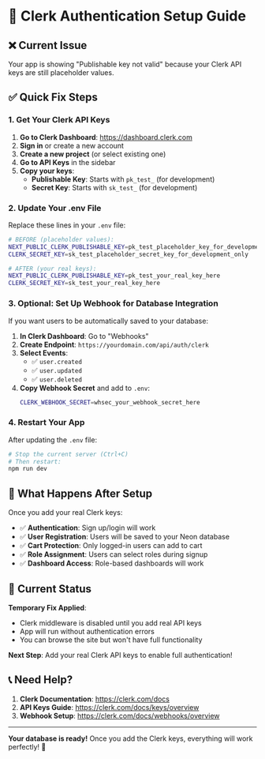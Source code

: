 # 🔐 Clerk Authentication Setup Guide

## ❌ Current Issue
Your app is showing "Publishable key not valid" because your Clerk API keys are still placeholder values.

## ✅ Quick Fix Steps

### 1. Get Your Clerk API Keys

1. **Go to Clerk Dashboard**: https://dashboard.clerk.com
2. **Sign in** or create a new account
3. **Create a new project** (or select existing one)
4. **Go to API Keys** in the sidebar
5. **Copy your keys**:
   - **Publishable Key**: Starts with `pk_test_` (for development)
   - **Secret Key**: Starts with `sk_test_` (for development)

### 2. Update Your .env File

Replace these lines in your `.env` file:

```bash
# BEFORE (placeholder values):
NEXT_PUBLIC_CLERK_PUBLISHABLE_KEY=pk_test_placeholder_key_for_development_only
CLERK_SECRET_KEY=sk_test_placeholder_secret_key_for_development_only

# AFTER (your real keys):
NEXT_PUBLIC_CLERK_PUBLISHABLE_KEY=pk_test_your_real_key_here
CLERK_SECRET_KEY=sk_test_your_real_key_here
```

### 3. Optional: Set Up Webhook for Database Integration

If you want users to be automatically saved to your database:

1. **In Clerk Dashboard**: Go to "Webhooks"
2. **Create Endpoint**: `https://yourdomain.com/api/auth/clerk`
3. **Select Events**: 
   - ✅ `user.created`
   - ✅ `user.updated` 
   - ✅ `user.deleted`
4. **Copy Webhook Secret** and add to `.env`:
   ```bash
   CLERK_WEBHOOK_SECRET=whsec_your_webhook_secret_here
   ```

### 4. Restart Your App

After updating the `.env` file:

```bash
# Stop the current server (Ctrl+C)
# Then restart:
npm run dev
```

## 🚀 What Happens After Setup

Once you add your real Clerk keys:

- ✅ **Authentication**: Sign up/login will work
- ✅ **User Registration**: Users will be saved to your Neon database
- ✅ **Cart Protection**: Only logged-in users can add to cart
- ✅ **Role Assignment**: Users can select roles during signup
- ✅ **Dashboard Access**: Role-based dashboards will work

## 🔧 Current Status

**Temporary Fix Applied**: 
- Clerk middleware is disabled until you add real API keys
- App will run without authentication errors
- You can browse the site but won't have full functionality

**Next Step**: Add your real Clerk API keys to enable full authentication!

## 📞 Need Help?

1. **Clerk Documentation**: https://clerk.com/docs
2. **API Keys Guide**: https://clerk.com/docs/keys/overview
3. **Webhook Setup**: https://clerk.com/docs/webhooks/overview

---

**Your database is ready!** Once you add the Clerk keys, everything will work perfectly! 🎉







